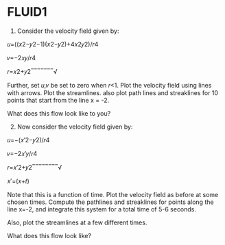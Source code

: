 # FLUID1
1. Consider the velocity field given by:

𝑢=((𝑥2−𝑦2−1)(𝑥2−𝑦2)+4𝑥2𝑦2)/𝑟4

𝑣=−2𝑥𝑦/𝑟4

𝑟=𝑥2+𝑦2‾‾‾‾‾‾‾√

Further, set 𝑢,𝑣 be set to zero when 𝑟<1. Plot the velocity field using lines with arrows. Plot the streamlines. also plot path lines and streaklines for 10 points that start from the line x = -2.

What does this flow look like to you?

2. Now consider the velocity field given by:

𝑢=−(𝑥′2−𝑦2)/𝑟4

𝑣=−2𝑥′𝑦/𝑟4

𝑟=𝑥′2+𝑦2‾‾‾‾‾‾‾‾√

𝑥′=(𝑥+𝑡)

Note that this is a function of time. Plot the velocity field as before at some chosen times. Compute the pathlines and streaklines for points along the line x=-2, and integrate this system for a total time of 5-6 seconds.

Also, plot the streamlines at a few different times.

What does this flow look like?
